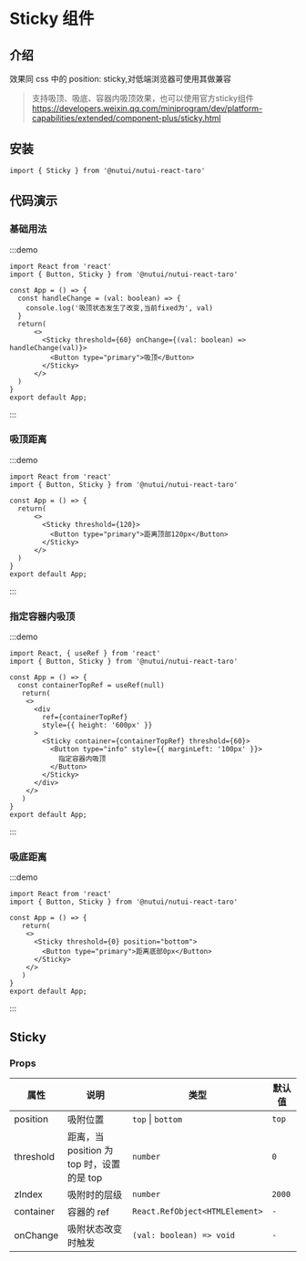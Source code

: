# Sticky 组件

## 介绍

效果同 css 中的 position: sticky,对低端浏览器可使用其做兼容

> 支持吸顶、吸底、容器内吸顶效果，也可以使用官方sticky组件 https://developers.weixin.qq.com/miniprogram/dev/platform-capabilities/extended/component-plus/sticky.html

## 安装

```tsx
import { Sticky } from '@nutui/nutui-react-taro'
```

## 代码演示

### 基础用法

:::demo

```tsx
import React from 'react'
import { Button, Sticky } from '@nutui/nutui-react-taro'

const App = () => {
  const handleChange = (val: boolean) => {
    console.log('吸顶状态发生了改变,当前fixed为', val)
  }
  return(
      <>
        <Sticky threshold={60} onChange={(val: boolean) => handleChange(val)}>
          <Button type="primary">吸顶</Button>
        </Sticky>
      </>
  )
}
export default App;
```

:::

### 吸顶距离

:::demo

```tsx
import React from 'react'
import { Button, Sticky } from '@nutui/nutui-react-taro'

const App = () => {
  return(
      <>
        <Sticky threshold={120}>
          <Button type="primary">距离顶部120px</Button>
        </Sticky>
      </>
  )
}
export default App;
```

:::

### 指定容器内吸顶

:::demo

```tsx
import React, { useRef } from 'react'
import { Button, Sticky } from '@nutui/nutui-react-taro'

const App = () => {
  const containerTopRef = useRef(null)
   return(
    <>
      <div
        ref={containerTopRef}
        style={{ height: '600px' }}
      >
        <Sticky container={containerTopRef} threshold={60}>
          <Button type="info" style={{ marginLeft: '100px' }}>
            指定容器内吸顶
          </Button>
        </Sticky>
      </div>
    </>
   )
}
export default App;
```

:::

### 吸底距离

:::demo

```tsx
import React from 'react'
import { Button, Sticky } from '@nutui/nutui-react-taro'

const App = () => {
   return(
    <>
      <Sticky threshold={0} position="bottom">
        <Button type="primary">距离底部0px</Button>
      </Sticky>
    </>
   )
}
export default App;
```

:::

## Sticky

### Props

| 属性 | 说明 | 类型 | 默认值 |
| --- | --- | --- | --- |
| position | 吸附位置 | `top` \| `bottom` | `top` |
| threshold | 距离，当 position 为 top 时，设置的是 top | `number` | `0` |
| zIndex | 吸附时的层级 | `number` | `2000` |
| container | 容器的 ref | `React.RefObject<HTMLElement>` | `-` |
| onChange | 吸附状态改变时触发 |  `(val: boolean) => void` | `-` |
